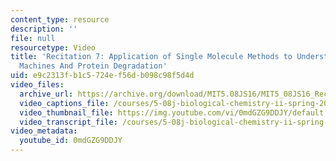 ```yaml
---
content_type: resource
description: ''
file: null
resourcetype: Video
title: 'Recitation 7: Application of Single Molecule Methods to Understand Macromolecular
  Machines And Protein Degradation'
uid: e9c2313f-b1c5-724e-f56d-b098c98f5d4d
video_files:
  archive_url: https://archive.org/download/MIT5.08JS16/MIT5_08JS16_Recitation_07_300k.mp4
  video_captions_file: /courses/5-08j-biological-chemistry-ii-spring-2016/c28773b02a5757d28018c5f92719c27c_0mdGZG9DDJY.vtt
  video_thumbnail_file: https://img.youtube.com/vi/0mdGZG9DDJY/default.jpg
  video_transcript_file: /courses/5-08j-biological-chemistry-ii-spring-2016/d54fdeb5bbdd941f0a742486d4305b06_0mdGZG9DDJY.pdf
video_metadata:
  youtube_id: 0mdGZG9DDJY
---
```


